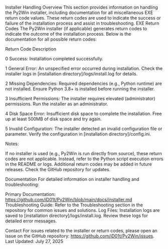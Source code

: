 Installer Handling
Overview
This section provides information on handling the Py2Win installer, including documentation for all miscellaneous EXE return code values. These return codes are used to indicate the success or failure of the installation process and assist in troubleshooting.
EXE Return Codes
The Py2Win installer (if applicable) generates return codes to indicate the outcome of the installation process. Below is the documentation for all possible return codes:



Return Code
Description



0
Success: Installation completed successfully.


1
General Error: An unspecified error occurred during installation. Check the installer logs in [installation directory]/logs/install.log for details.


2
Missing Dependencies: Required dependencies (e.g., Python runtime) are not installed. Ensure Python 3.8+ is installed before running the installer.


3
Insufficient Permissions: The installer requires elevated (administrator) permissions. Run the installer as an administrator.


4
Disk Space Error: Insufficient disk space to complete the installation. Free up at least 500MB of disk space and try again.


5
Invalid Configuration: The installer detected an invalid configuration file or parameter. Verify the configuration in [installation directory]/config.ini.


Notes:

If no installer is used (e.g., Py2Win is run directly from source), these return codes are not applicable. Instead, refer to the Python script execution errors in the README or logs.
Additional return codes may be added in future releases. Check the GitHub repository for updates.

Documentation
For detailed information on installer handling and troubleshooting:

Primary Documentation: https://github.com/iD01t/Py2Win/blob/main/docs/installer.md
Troubleshooting Guide: Refer to the Troubleshooting section in the repository for common issues and solutions.
Log Files: Installation logs are saved to [installation directory]/logs/install.log. Review these logs for detailed error messages.

Contact
For issues related to the installer or return codes, please open an issue on the GitHub repository: https://github.com/iD01t/Py2Win/issues.
Last Updated: July 27, 2025
